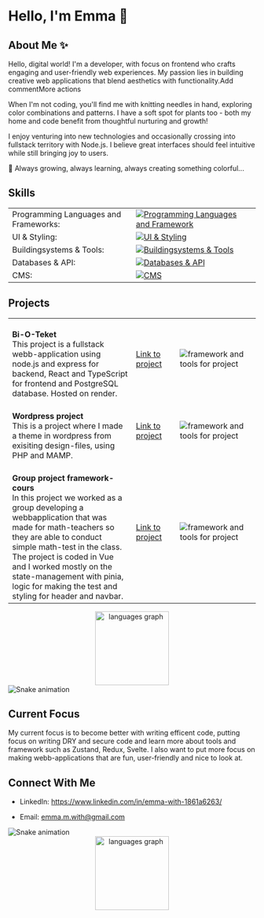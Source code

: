 # Hello, I'm Emma 👋


## About Me ✨

Hello, digital world! I'm a developer, with focus on frontend who crafts engaging and user-friendly web experiences. My passion lies in building creative web applications that blend aesthetics with functionality.Add commentMore actions



When I'm not coding, you'll find me with knitting needles in hand, exploring color combinations and patterns. I have a soft spot for plants too - both my home and code benefit from thoughtful nurturing and growth!



I enjoy venturing into new technologies and occasionally crossing into fullstack territory with Node.js. I believe great interfaces should feel intuitive while still bringing joy to users.



🌱 Always growing, always learning, always creating something colorful...



## Skills

<table>

  <tr>
    <td align="left" width="50%">
      Programming Languages and Frameworks:
    </td>
    <td align="left" width="50%">
      <a href="https://skillicons.dev">
        <img src="https://skillicons.dev/icons?i=ts,js,php,vue,react,nodejs,nextjs,express" alt="Programming Languages and Framework">
      </a>
    </td>
  </tr>
  <tr>
    <td align="left">
      UI & Styling:
    </td>
    <td align="left">
      <a href="https://skillicons.dev">
        <img src="https://skillicons.dev/icons?i=css,tailwind,figma,emotion,styledcomponents" alt=" UI & Styling">
      </a>
    </td>
  </tr>
  <tr>
    <td align="left">
      Buildingsystems & Tools:
    </td>
    <td align="left">
      <a href="https://skillicons.dev">
        <img src="https://skillicons.dev/icons?i=vite,git" alt="Buildingsystems & Tools">
      </a>
    </td>
  </tr>
  <tr>
    <td align="left">
      Databases & API:
    </td>
    <td align="left">
      <a href="https://skillicons.dev">
        <img src="https://skillicons.dev/icons?i=graphql,postgres,sqlite" alt="Databases & API">
      </a>
    </td>
  </tr>
  <tr>
      <tr>
    <td align="left">
     CMS:
    </td>
    <td align="left">
      <a href="https://skillicons.dev">
        <img src="https://skillicons.dev/icons?i=wordpress" alt="CMS">
      </a>
    </td>
  </tr>
</table>


## Projects

<table>
  <tr>
    <td align="left" width="50%">
        <br />
        <b>Bi-O-Teket</b>
      <br />
     This project is a fullstack webb-application using node.js and express for backend, React and TypeScript for frontend and PostgreSQL database. Hosted on render.</td>
      <td><a href="https://github.com/emmwi/Bioteket-Visuals">Link to project</a></td>
     <td>
       <img src="https://skillicons.dev/icons?i=postgres,react,ts,emotion,vite,express,nodejs,tailwind" alt="framework and tools for project">
    </td>
  </tr>
  <tr>
    <td align="left">
             <br />
        <b>Wordpress project</b>
      </a>
      <br />
      This is a project where I made a theme in wordpress from exisiting design-files, using PHP and MAMP.
    </td>
     <td> <a href="https://github.com/emmwi/Wordpress-school-project">Link to project</a></td>
    <td>
       <img src="https://skillicons.dev/icons?i=wordpress,php,mysql" alt="framework and tools for project">
    </td>
  </tr>
  <tr>
    <td align="left" width="50%">      
        <br />
        <b>Group project framework-cours</b>
      </a>
      <br />
      In this project we worked as a group developing a webbapplication that was made for math-teachers so they are able to conduct simple math-test in the class.
      The project is coded in Vue and I worked mostly on the state-management with pinia, logic for making the test and styling for header and navbar. 
    </td>
    <td><a href="https://github.com/emmwi/Group-Project-Vue">Link to project</a></td>
    <td>
       <img src="https://skillicons.dev/icons?i=vue,js" alt="framework and tools for project">
    </td>
  </tr>

</table>

<div align="center">
  <img src="https://github-readme-stats.vercel.app/api/top-langs?username=emmwi&locale=en&hide_title=false&layout=compact&card_width=320&langs_count=5&theme=dracula&hide_border=false&order=2" height="150" alt="languages graph"  />
</div>

<img src="https://raw.githubusercontent.com/emmwi/emmwi/output/snake.svg" alt="Snake animation" />


## Current Focus

My current focus is to become better with writing efficent code, putting focus on writing DRY and secure code and learn more about tools and framework such as Zustand, Redux, Svelte. I also want to put more focus on making webb-applications that are fun, user-friendly and nice to look at.



## Connect With Me

- LinkedIn: https://www.linkedin.com/in/emma-with-1861a6263/

- Email: emma.m.with@gmail.com

<img src="https://raw.githubusercontent.com/emmwi/emmwi/output/snake.svg" alt="Snake animation" />
<div align="center">
  <img src="https://github-readme-stats.vercel.app/api/top-langs?username=emmwi&locale=en&hide_title=false&layout=compact&card_width=320&langs_count=5&theme=dracula&hide_border=false&order=2" height="150" alt="languages graph"  />
</div>

###

